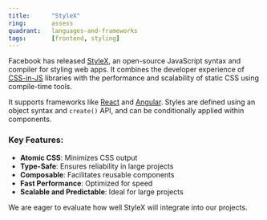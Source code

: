 ```yaml
---
title:      "StyleX"
ring:       assess
quadrant:   languages-and-frameworks
tags:       [frontend, styling]
---
```


Facebook has released [StyleX](https://stylexjs.com/), an open-source JavaScript syntax and compiler for styling web apps. It combines the developer experience of [CSS-in-JS](/methods-and-patterns/css-in-js/) libraries with the performance and scalability of static CSS using compile-time tools.

It supports frameworks like [React](/languages-and-frameworks/react/) and [Angular](/languages-and-frameworks/angular/). Styles are defined using an object syntax and `create()` API, and can be conditionally applied within components.

### Key Features:
- **Atomic CSS**: Minimizes CSS output
- **Type-Safe**: Ensures reliability in large projects
- **Composable**: Facilitates reusable components
- **Fast Performance**: Optimized for speed
- **Scalable and Predictable**: Ideal for large projects

We are eager to evaluate how well StyleX will integrate into our projects.
